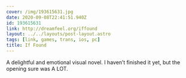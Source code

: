 ```yaml
---
cover: /img/193615631.jpg
date: 2020-09-08T22:41:51.940Z
id: 193615631
link: http://dreamfeel.org/iffound
layout: ../../layouts/post-layout.astro
tags: [link, games, trans, ios, pc]
title: If Found
---
```


A delightful and emotional visual novel. I haven’t finished it yet, but the opening sure was A LOT.
